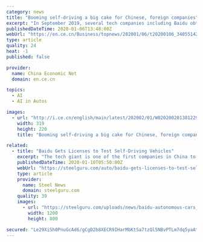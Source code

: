 ```yaml
---
category: news
title: "Booming self-driving a big cake for Chinese, foreign companies"
excerpt: "In September 2019, several tech companies including Baidu obtained a commercial license for self-driving vehicles issued by Wuhan's transportation department, followed by Beijing which issued 40 license plates for Baidu's autonomous cars carrying ..."
publishedDateTime: 2020-01-06T13:48:00Z
webUrl: "https://en.ce.cn/Business/topnews/202001/06/t20200106_34055142.shtml"
type: article
quality: 24
heat: -1
published: false

provider:
  name: China Economic Net
  domain: en.ce.cn

topics:
  - AI
  - AI in Autos

images:
  - url: "http://i.ce.cn/english/main/latest/202002/01/W020200201381229616296.jpg"
    width: 319
    height: 220
    title: "Booming self-driving a big cake for Chinese, foreign companies"

related:
  - title: "Baidu Gets Licenses to Test Self-Driving Vehicles"
    excerpt: "The tech giant is one of the first companies in China to be given green lights to self-driving cars for carrying passengers on Beijing’s roads. Up to now, Baidu Apollo has obtained 120 such ..."
    publishedDateTime: 2020-01-10T05:50:00Z
    webUrl: "https://steelguru.com/auto/baidu-gets-licenses-to-test-self-driving-vehicles/554691"
    type: article
    provider:
      name: Steel News
      domain: steelguru.com
    quality: 39
    images:
      - url: "https://steelguru.com/uploads/news/baidu-autonomous-cars_42031.jpg"
        width: 1200
        height: 800

secured: "Le29XiSh0PnuGcAd6/gCgD2b8XECR9IHarMbKtSa7tzQl5NBvPTLm7dq5yaAt98z4K7gnLY4GUtgLobIk5Gy+HSRtycPW8oaiDrJudxa43MCSVYt92tJfYx6adE4crYcZVxcVrUReLgmapqU6bGzAXi6mf5L958vTYfjuCOUI2Z4+EuEiItqq4HY0F6xE5tr7gLvbjuo3k9bwGfDzCfJAtsb5X9+VGMFvcLpeE3juw7RUfzGRydrCjld3Uh9+tAuZi0TXr95WIquambufJvBcvUBgDppCjlc1v6PtiAHFaCKQzqgKs0g7ZpaTbJHcENa;J1lUQzcmejl4wRj8WXkTGw=="
---
```


